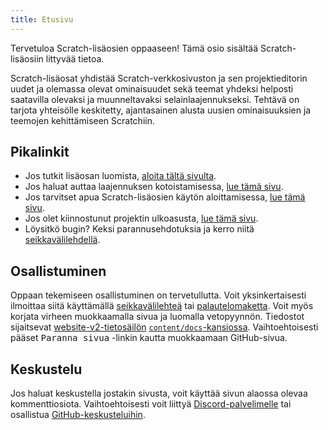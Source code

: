 ```yaml
---
title: Etusivu
---
```


Tervetuloa Scratch-lisäosien oppaaseen! Tämä osio sisältää Scratch-lisäosiin littyvää tietoa.

Scratch-lisäosat yhdistää Scratch-verkkosivuston ja sen projektieditorin uudet ja olemassa olevat ominaisuudet sekä teemat yhdeksi helposti saatavilla olevaksi ja muunneltavaksi selainlaajennukseksi. Tehtävä on tarjota yhteisölle keskitetty, ajantasainen alusta uusien ominaisuuksien ja teemojen kehittämiseen Scratchiin.

## Pikalinkit

- Jos tutkit lisäosan luomista, [aloita tältä sivulta](develop/getting-started/creating-an-addon).
- Jos haluat auttaa laajennuksen kotoistamisessa, [lue tämä sivu](localization/joining-the-localization-team).
- Jos tarvitset apua Scratch-lisäosien käytön aloittamisessa, [lue tämä sivu](getting-started/quick-start).
- Jos olet kiinnostunut projektin ulkoasusta, [lue tämä sivu](reference/design).
- Löysitkö bugin? Keksi parannusehdotuksia ja kerro niitä [seikkavälilehdellä](https://github.com/ScratchAddons/ScratchAddons/issues).

## Osallistuminen

Oppaan tekemiseen osallistuminen on tervetullutta. Voit yksinkertaisesti ilmoittaa siitä käyttämällä [seikkavälilehteä](https://github.com/ScratchAddons/website-v2/issues) tai [palautelomaketta](../feedback). Voit myös korjata virheen muokkaamalla sivua ja luomalla vetopyynnön. Tiedostot sijaitsevat [website-v2-tietosäilön](https://github.com/ScratchAddons/website-v2) [`content/docs`-kansiossa](https://github.com/ScratchAddons/website-v2/tree/master/content/docs). Vaihtoehtoisesti pääset <kbd>Paranna sivua</kbd> -linkin kautta muokkaamaan GitHub-sivua.

## Keskustelu

Jos haluat keskustella jostakin sivusta, voit käyttää sivun alaossa olevaa kommenttiosiota. Vaihtoehtoisesti voit liittyä [Discord-palvelimelle](https://discord.gg/R5NBqwMjNc) tai osallistua [GitHub-keskusteluihin](https://github.com/ScratchAddons/ScratchAddons/discussions).
